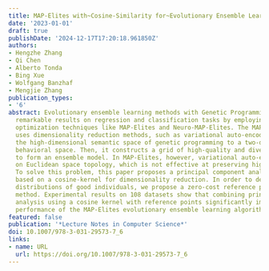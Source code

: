```yaml
---
title: MAP-Elites with~Cosine-Similarity for~Evolutionary Ensemble Learning
date: '2023-01-01'
draft: true
publishDate: '2024-12-17T17:20:18.961850Z'
authors:
- Hengzhe Zhang
- Qi Chen
- Alberto Tonda
- Bing Xue
- Wolfgang Banzhaf
- Mengjie Zhang
publication_types:
- '6'
abstract: Evolutionary ensemble learning methods with Genetic Programming have achieved
  remarkable results on regression and classification tasks by employing quality-diversity
  optimization techniques like MAP-Elites and Neuro-MAP-Elites. The MAP-Elites algorithm
  uses dimensionality reduction methods, such as variational auto-encoders, to reduce
  the high-dimensional semantic space of genetic programming to a two-dimensional
  behavioral space. Then, it constructs a grid of high-quality and diverse models
  to form an ensemble model. In MAP-Elites, however, variational auto-encoders rely
  on Euclidean space topology, which is not effective at preserving high-quality individuals.
  To solve this problem, this paper proposes a principal component analysis method
  based on a cosine-kernel for dimensionality reduction. In order to deal with unbalanced
  distributions of good individuals, we propose a zero-cost reference points synthesizing
  method. Experimental results on 108 datasets show that combining principal component
  analysis using a cosine kernel with reference points significantly improves the
  performance of the MAP-Elites evolutionary ensemble learning algorithm.
featured: false
publication: '*Lecture Notes in Computer Science*'
doi: 10.1007/978-3-031-29573-7_6
links:
- name: URL
  url: https://doi.org/10.1007/978-3-031-29573-7_6
---
```


